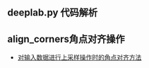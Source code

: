 ## deeplab.py 代码解析

## align_corners角点对齐操作
* [对输入数据进行上采样操作时的角点对齐方法](https://blog.csdn.net/wangweiwells/article/details/101820932)
